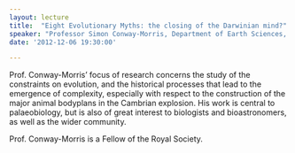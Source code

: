 ```yaml
---
layout: lecture
title:  "Eight Evolutionary Myths: the closing of the Darwinian mind?"
speaker: "Professor Simon Conway-Morris, Department of Earth Sciences, University of Cambridge"
date: '2012-12-06 19:30:00'

---
```

Prof. Conway-Morris’ focus of research concerns the study of the constraints on evolution, and the historical processes that lead to the emergence of complexity, especially with respect to the construction of the major animal bodyplans in the Cambrian explosion. His work is central to palaeobiology, but is also of great interest to biologists and bioastronomers, as well as the wider community.

Prof. Conway-Morris is a Fellow of the Royal Society.